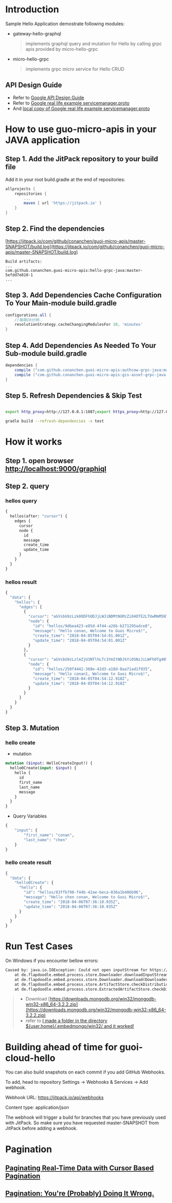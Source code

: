 # Introduction
Sample Hello Application demostrate following modules:
- gateway-hello-graphql
    > implements graphql query and mutation for Hello by calling grpc apis provided by 
    micro-hello-grpc
- micro-hello-grpc
    > implements grpc micro service for Hello CRUD 

## API Design Guide
- Refer to [Google API Design Guide](https://cloud.google.com/apis/design/) 
- Refer to  [Google real life example servicemanager.proto](https://github.com/googleapis/googleapis/blob/master/google/api/servicemanagement/v1/servicemanager.proto)
- And [local copy of Google real life example servicemanager.proto](apiexample.txt)


# How to use guo-micro-apis in your JAVA application 
## Step 1. Add the JitPack repository to your build file
Add it in your root build.gradle at the end of repositories:
```gradle
allprojects {
    repositories {
        ...
        maven { url 'https://jitpack.io' }
    }
}
```
	
## Step 2. Find the dependencies
[https://jitpack.io/com/github/conanchen/guoi-micro-apis/master-SNAPSHOT/build.log](https://jitpack.io/com/github/conanchen/guoi-micro-apis/master-SNAPSHOT/build.log)
```angular2html
Build artifacts:
...
com.github.conanchen.guoi-micro-apis:hello-grpc-java:master-5efdd7e810-1
...
```
## Step 3. Add Dependencies Cache Configuration To Your Main-module build.gradle
```gradle
configurations.all {
    //每隔10分钟..
    resolutionStrategy.cacheChangingModulesFor 10, 'minutes'
}
```
## Step 4. Add Dependencies As Needed To Your Sub-module build.gradle
```gradle
dependencies {
    compile ("com.github.conanchen.guoi-micro-apis:authcow-grpc-java:master-SNAPSHOT"){ changing = true }
    compile ("com.github.conanchen.guoi-micro-apis:gis-asset-grpc-java:master-SNAPSHOT"){ changing = true }
}
```
## Step 5. Refresh Dependencies & Skip Test
```bash

export http_proxy=http://127.0.0.1:1087;export https_proxy=http://127.0.0.1:1087;

gradle build --refresh-dependencies -x test
```

# How it works
## Step 1. open browser [http://localhost:9000/graphiql](http://localhost:9000/graphiql)	
## Step 2. query 
### hellos query
```graphql
{
  hellos(after: "cursor") {
    edges {
      cursor
      node {
        id
        message
        create_time
        update_time
      }
    }
  }
}
```
### hellos result
```graphql
{
  "data": {
    "hellos": {
      "edges": [
        {
          "cursor": "aGVsbG9zLzk0ODFhODJjLWJiNDMtNGMzZi04OTE2LTUwMmM5NTFkMDdjZg==",
          "node": {
            "id": "hellos/9dbea423-e85d-4f44-a26b-b271295adce8",
            "message": "Hello conan, Welcome to Guoi Micro$!",
            "create_time": "2018-04-05T04:54:01.001Z",
            "update_time": "2018-04-05T04:54:01.001Z"
          }
        },
        {
          "cursor": "aGVsbG9zLzlmZjU3NTlhLTc3YmItNDJkYi05NzJiLWFhOTg4NTdmNTdhMQ==",
          "node": {
            "id": "hellos/250f4442-368e-42d3-a18d-8aa71ad1f935",
            "message": "Hello conan1, Welcome to Guoi Micro$!",
            "create_time": "2018-04-05T04:54:12.918Z",
            "update_time": "2018-04-05T04:54:12.918Z"
          }
        }
      ]
    }
  }
}          
```
## Step 3. Mutation
### hello create 
- mutation
```graphql
mutation ($input: HelloCreateInput!) {
  hello0Create(input: $input) {
    hello {
      id
      first_name
      last_name
      message
    }
  }
}
```
- Query Variables
```graphql
{
    "input": {
		"first_name": "conan",
  		"last_name": "chen"
  	}
}
```

### hello create result
```graphql
{
  "data": {
    "hello0Create": {
      "hello": {
        "id": "hellos/83ffb798-f44b-42ae-beca-036a1b486b96",
        "message": "Hello chen conan, Welcome to Guoi Micro$!",
        "create_time": "2018-04-06T07:36:10.935Z",
        "update_time": "2018-04-06T07:36:10.935Z"
      }
    }
  }
}
```

# Run Test Cases
On Windows if you encounter bellow errors:
```html
Caused by: java.io.IOException: Could not open inputStream for https://downloads.mongodb.org/win32/mongodb-win32-x86_64-3.2.2.zip
	at de.flapdoodle.embed.process.store.Downloader.downloadInputStream(Downloader.java:131)
	at de.flapdoodle.embed.process.store.Downloader.download(Downloader.java:69)
	at de.flapdoodle.embed.process.store.ArtifactStore.checkDistribution(ArtifactStore.java:66)
	at de.flapdoodle.embed.process.store.ExtractedArtifactStore.checkDistribution(ExtractedArtifactStore.java:60)
```
> - Download [https://downloads.mongodb.org/win32/mongodb-win32-x86_64-3.2.2.zip](https://downloads.mongodb.org/win32/mongodb-win32-x86_64-3.2.2.zip)
> - refer to [I made a folder in the directory ${user.home}/.embedmongo/win32/ and it worked!](https://github.com/flapdoodle-oss/de.flapdoodle.embed.mongo/issues/89)

# Building ahead of time for guoi-cloud-hello 
You can also build snapshots on each commit if you add GitHub Webhooks.

To add, head to repository Settings -> Webhooks & Services -> Add webhook.

Webhook URL: https://jitpack.io/api/webhooks

Content type: application/json

The webhook will trigger a build for branches that you have previously used with JitPack. So make sure you have requested master-SNAPSHOT from JitPack before adding a webhook.


# Pagination
## [Paginating Real-Time Data with Cursor Based Pagination](https://www.sitepoint.com/paginating-real-time-data-cursor-based-pagination/)
## [Pagination: You're (Probably) Doing It Wrong.](https://coderwall.com/p/lkcaag/pagination-you-re-probably-doing-it-wrong)
